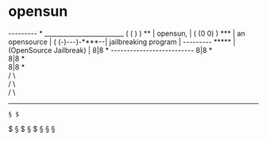 opensun
=======

 ---------     *  _________________________
( (     ) )   **  | opensun,               |
(  (0 0)  )  ***  | an opensource          |
(   (-)---)-****--| jailbreaking program   |
 --------- *****  | (OpenSource Jailbreak) |
    8|8    *      --------------------------
    8|8   *  
    8|8  *   
    8|8 *    
   /   \    
  /     \   
 /       \  
 __     __           
    § $
   $   §
  $     §
 $       §
§         §
